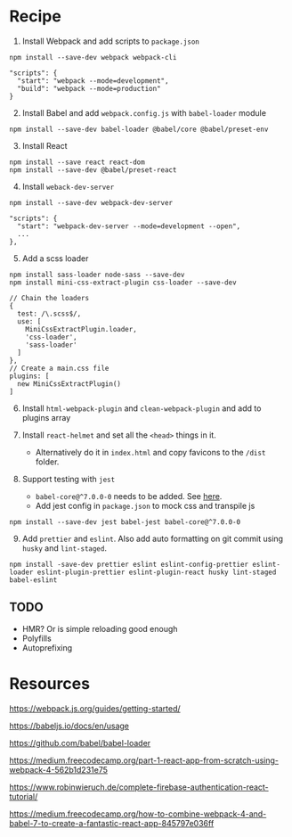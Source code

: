 # Recipe

1. Install Webpack and add scripts to `package.json`

```
npm install --save-dev webpack webpack-cli
```

```
"scripts": {
  "start": "webpack --mode=development",
  "build": "webpack --mode=production"
}
```

2. Install Babel and add `webpack.config.js` with `babel-loader` module

```
npm install --save-dev babel-loader @babel/core @babel/preset-env
```

3. Install React

```
npm install --save react react-dom
npm install --save-dev @babel/preset-react
```

4. Install `weback-dev-server`

```
npm install --save-dev webpack-dev-server
```

```
"scripts": {
  "start": "webpack-dev-server --mode=development --open",
  ...
},
```

5. Add a scss loader

```
npm install sass-loader node-sass --save-dev
npm install mini-css-extract-plugin css-loader --save-dev
```

```
// Chain the loaders
{
  test: /\.scss$/,
  use: [
    MiniCssExtractPlugin.loader,
    'css-loader',
    'sass-loader'
  ]
},
// Create a main.css file
plugins: [
  new MiniCssExtractPlugin()
]
```

6. Install `html-webpack-plugin` and `clean-webpack-plugin` and add to plugins array

7. Install `react-helmet` and set all the `<head>` things in it.

   - Alternatively do it in `index.html` and copy favicons to the `/dist` folder.

8. Support testing with `jest`
   - `babel-core@^7.0.0-0` needs to be added. See [here](https://stackoverflow.com/questions/50620775/requires-babel-7-0-0-0-but-was-loaded-with-6-26-0).
   - Add jest config in `package.json` to mock css and transpile js

```
npm install --save-dev jest babel-jest babel-core@^7.0.0-0
```

9. Add `prettier` and `eslint`. Also add auto formatting on git commit using `husky` and `lint-staged`.

```
npm install -save-dev prettier eslint eslint-config-prettier eslint-loader eslint-plugin-prettier eslint-plugin-react husky lint-staged babel-eslint
```

## TODO

- HMR? Or is simple reloading good enough
- Polyfills
- Autoprefixing

# Resources

https://webpack.js.org/guides/getting-started/

https://babeljs.io/docs/en/usage

https://github.com/babel/babel-loader

https://medium.freecodecamp.org/part-1-react-app-from-scratch-using-webpack-4-562b1d231e75

https://www.robinwieruch.de/complete-firebase-authentication-react-tutorial/

https://medium.freecodecamp.org/how-to-combine-webpack-4-and-babel-7-to-create-a-fantastic-react-app-845797e036ff
